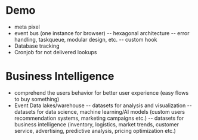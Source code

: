 # Demo
- meta pixel
- event bus (one instance for browser)
-- hexagonal architecture
-- error handling, taskqueue, modular design, etc.
-- custom hook
- Database tracking
- Cronjob for not delivered lookups

# Business Intelligence
- comprehend the users behavior for better user experience (easy flows to buy something)
- Event Data lakes/warehouse
-- datasets for analysis and visualization
-- datasets for data science, machine learning/AI models (custom users recommendation systems, marketing campaigns etc.)
-- datasets for business intelligence (inventory, logistics, market trends, customer service, advertising, predictive analysis, pricing optimization etc.)
